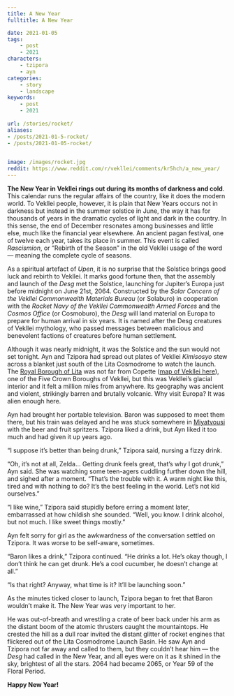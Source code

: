 ```yaml
---
title: A New Year
fulltitle: A New Year

date: 2021-01-05
tags:
    - post
    - 2021
characters:
    - tzipora
    - ayn
categories:
    - story
    - landscape
keywords:
    - post
    - 2021
    
url: /stories/rocket/
aliases:
- /posts/2021-01-5-rocket/
- /posts/2021-01-05-rocket/

    
image: /images/rocket.jpg
reddit: https://www.reddit.com/r/vekllei/comments/kr5hch/a_new_year/
---
```


**The New Year in Vekllei rings out during its months of darkness and cold**. This calendar runs the regular affairs of the country, like it does the modern world. To Vekllei people, however, it is plain that New Years occurs not in darkness but instead in the summer solstice in June, the way it has for thousands of years in the dramatic cycles of light and dark in the country. In this sense, the end of December resonates among businesses and little else, much like the financial year elsewhere. An ancient pagan festival, one of twelve each year, takes its place in summer. This event is called *Rascismion*, or “Rebirth of the Season” in the old Vekllei usage of the word — meaning the complete cycle of seasons.

As a spiritual artefact of *Upen*, it is no surprise that the Solstice brings good luck and rebirth to Vekllei. It marks good fortune then, that the assembly and launch of the *Desg* met the Solstice, launching for Jupiter’s Europa just before midnight on June 21st, 2064. Constructed by the *Solar Concern of the Vekllei Commonwealth Materials Bureau* (or Solaburo) in cooperation with the *Rocket Navy of the Vekllei Commonwealth Armed Forces* and the *Cosmos Office* (or Cosmoburo), the *Desg* will land material on Europa to prepare for human arrival in six years. It is named after the Desg creatures of Vekllei mythology, who passed messages between malicious and benevolent factions of creatures before human settlement.

Although it was nearly midnight, it was the Solstice and the sun would not set tonight. Ayn and Tzipora had spread out plates of Vekllei *Kimisosyo* stew across a blanket just south of the Lita Cosmodrome to watch the launch. The [Royal Borough of Lita](/factbook/landscape/boroughs/lita) was not far from Copette ([map of Vekllei here](https://millmint.net/images/railmap.jpg)), one of the Five Crown Boroughs of Vekllei, but this was Vekllei’s glacial interior and it felt a million miles from anywhere. Its geography was ancient and violent, strikingly barren and brutally volcanic. Why visit Europa? It was alien enough here.

Ayn had brought her portable television. Baron was supposed to meet them there, but his train was delayed and he was stuck somewhere in [Miyatvousi](/factbook/landscape/boroughs/miyatvousi/) with the beer and fruit spritzers. Tzipora liked a drink, but Ayn liked it too much and had given it up years ago.

“I suppose it’s better than being drunk,” Tzipora said, nursing a fizzy drink.

“Oh, it’s not at all, Zelda… Getting drunk feels great, that’s why I got drunk,” Ayn said. She was watching some teen-agers cuddling further down the hill, and sighed after a moment. “That’s the trouble with it. A warm night like this, tired and with nothing to do? It’s the best feeling in the world. Let’s not kid ourselves.”

“I like wine,” Tzipora said stupidly before erring a moment later, embarrassed at how childish she sounded. “Well, you know. I drink alcohol, but not much. I like sweet things mostly.”

Ayn felt sorry for girl as the awkwardness of the conversation settled on Tzipora. It was worse to be self-aware, sometimes.

“Baron likes a drink,” Tzipora continued. “He drinks a lot. He’s okay though, I don’t think he can get drunk. He’s a cool cucumber, he doesn’t change at all.”

“Is that right? Anyway, what time is it? It’ll be launching soon.”

As the minutes ticked closer to launch, Tzipora began to fret that Baron wouldn’t make it. The New Year was very important to her.

He was out-of-breath and wrestling a crate of beer back under his arm as the distant boom of the atomic thrusters caught the mountaintops. He crested the hill as a dull roar invited the distant glitter of rocket engines that flickered out of the Lita Cosmodrome Launch Basin. He saw Ayn and Tzipora not far away and called to them, but they couldn’t hear him — the *Desg* had called in the New Year, and all eyes were on it as it shined in the sky, brightest of all the stars. 2064 had became 2065, or Year 59 of the Floral Period.

**Happy New Year!**
